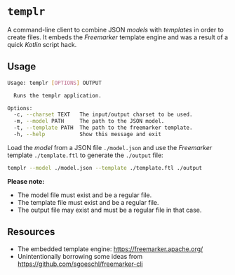 # `templr`

A command-line client to combine JSON _models_ with _templates_ in order to create files. It embeds the _Freemarker_
template engine and was a result of a quick _Kotlin_ script hack.

## Usage

```bash
Usage: templr [OPTIONS] OUTPUT

  Runs the templr application.

Options:
  -c, --charset TEXT   The input/output charset to be used.
  -m, --model PATH     The path to the JSON model.
  -t, --template PATH  The path to the freemarker template.
  -h, --help           Show this message and exit
```

Load the _model_ from a JSON file `./model.json` and use the _Freemarker_ template `./template.ftl` to generate
the `./output` file:

```bash
templr --model ./model.json --template ./template.ftl ./output
```

**Please note:**

* The model file must exist and be a regular file.
* The template file must exist and be a regular file.
* The output file may exist and must be a regular file in that case.

## Resources

* The embedded template engine: https://freemarker.apache.org/
* Unintentionally borrowing some ideas from https://github.com/sgoeschl/freemarker-cli
